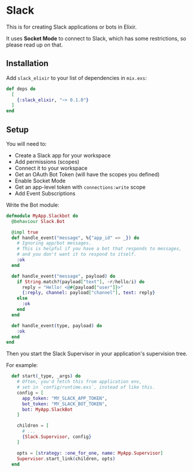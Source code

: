 # Slack

This is for creating Slack applications or bots in Elixir.

It uses **Socket Mode** to connect to Slack, which has some restrictions, so
please read up on that.

## Installation

Add `slack_elixir` to your list of dependencies in `mix.exs`:

```elixir
def deps do
  [
    {:slack_elixir, "~> 0.1.0"}
  ]
end
```

## Setup

You will need to:

  - Create a Slack app for your workspace
  - Add permissions (scopes)
  - Connect it to your workspace
  - Get an OAuth Bot Token (will have the scopes you defined)
  - Enable Socket Mode
  - Get an app-level token with `connections:write` scope
  - Add Event Subscriptions

Write the Bot module:
  
```elixir
defmodule MyApp.Slackbot do
  @behaviour Slack.Bot

  @impl true
  def handle_event("message", %{"app_id" => _}) do
    # Ignoring app/bot messages.
    # This is helpful if you have a bot that responds to messages,
    # and you don't want it to respond to itself.
    :ok
  end

  def handle_event("message", payload) do
    if String.match?(payload["text"], ~r/hello/i) do
      reply = "Hello! <@#{payload["user"]}>"
      {:reply, channel: payload["channel"], text: reply}
    else
      :ok
    end
  end

  def handle_event(type, payload) do
    :ok
  end
end
```

Then you start the Slack Supervisor in your application's supervision tree.

For example:

```elixir
  def start(_type, _args) do
    # Often, you'd fetch this from application env,
    # set in `config/runtime.exs`, instead of like this.
    config = [
      app_token: "MY_SLACK_APP_TOKEN",
      bot_token: "MY_SLACK_BOT_TOKEN",
      bot: MyApp.SlackBot
    ]

    children = [
      # ...
      {Slack.Supervisor, config}
    ]

    opts = [strategy: :one_for_one, name: MyApp.Supervisor]
    Supervisor.start_link(children, opts)
  end
```
